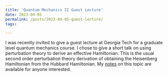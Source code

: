 ```yaml
---
title: 'Quantum Mechanics II Guest Lecture'
date: 2023-04-05
permalink: /posts/2023-04-05-guest-lecture/
tags:

---
```


I was recently invited to give a guest lecture at Georgia Tech for a graduate level quantum mechanics course. I chose to give a short talk on using perturbation theory to derive an effective Hamiltonian. This is the usual second order perturbation theory derivation of obtaining the Heisenberg Hamiltonian from the Hubbard Hamiltonian. My [notes](https://shakani.github.io/files/PHYS_6106_Superexchange_Lecture_Notes.pdf) on this topic are available for anyone interested. 
